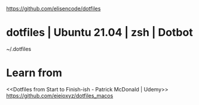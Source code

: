 <https://github.com/elisencode/dotfiles>

# dotfiles | Ubuntu 21.04 | zsh | Dotbot 
~/.dotfiles

# Learn from
<<Dotfiles from Start to Finish-ish - Patrick McDonald | Udemy>>
<https://github.com/eieioxyz/dotfiles_macos>

